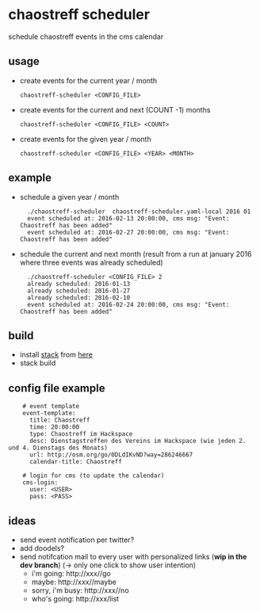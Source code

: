 # chaostreff scheduler

schedule chaostreff events in the cms calendar


## usage

  * create events for the current year / month

        chaostreff-scheduler <CONFIG_FILE>

  * create events for the current and next (COUNT -1) months

        chaostreff-scheduler <CONFIG_FILE> <COUNT>

  * create events for the given year / month

        chaostreff-scheduler <CONFIG_FILE> <YEAR> <MONTH>


## example

* schedule a given year / month

        ./chaostreff-scheduler  chaostreff-scheduler.yaml-local 2016 01
        event scheduled at: 2016-02-13 20:00:00, cms msg: "Event: Chaostreff has been added"
        event scheduled at: 2016-02-27 20:00:00, cms msg: "Event: Chaostreff has been added"


* schedule the current and next month
  (result from a run at january 2016 where three events was already scheduled)

        ./chaostreff-scheduler <CONFIG_FILE> 2
        already scheduled: 2016-01-13
        already scheduled: 2016-01-27
        already scheduled: 2016-02-10
        event scheduled at: 2016-02-24 20:00:00, cms msg: "Event: Chaostreff has been added"


## build

 * install [stack](https://www.stackage.org/) from [here](https://github.com/commercialhaskell/stack/blob/master/doc/install_and_upgrade.md)
 * stack build



## config file example

        # event template
        event-template:
          title: Chaostreff
          time: 20:00:00
          type: Chaostreff im Hackspace
          desc: Dienstagstreffen des Vereins im Hackspace (wie jeden 2. und 4. Dienstags des Monats)
          url: http://osm.org/go/0DLdIKvND?way=286246667
          calendar-title: Chaostreff

        # login for cms (to update the calendar)
        cms-login:
          user: <USER>
          pass: <PASS>


## ideas

 * send event notification per twitter?
 * add doodels?
 * send notifcation mail to every user with personalized links (**wip in the dev branch**)
   (-> only one click to show user intention)
     - i'm going: http://xxx/<user-name>/go
     - maybe: http://xxx/<user-name>/maybe
     - sorry, i'm busy: http://xxx/<user-name>/no
     - who's going: http://xxx/list
